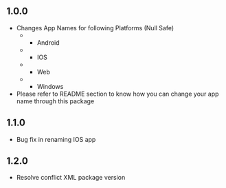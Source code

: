 ## 1.0.0

* Changes App Names for following Platforms (Null Safe)
  * - Android
  * - IOS
  * - Web
  * - Windows
* Please refer to README section to know how you can change your app name through this package
  
## 1.1.0

* Bug fix in renaming IOS app

## 1.2.0

* Resolve conflict XML package version